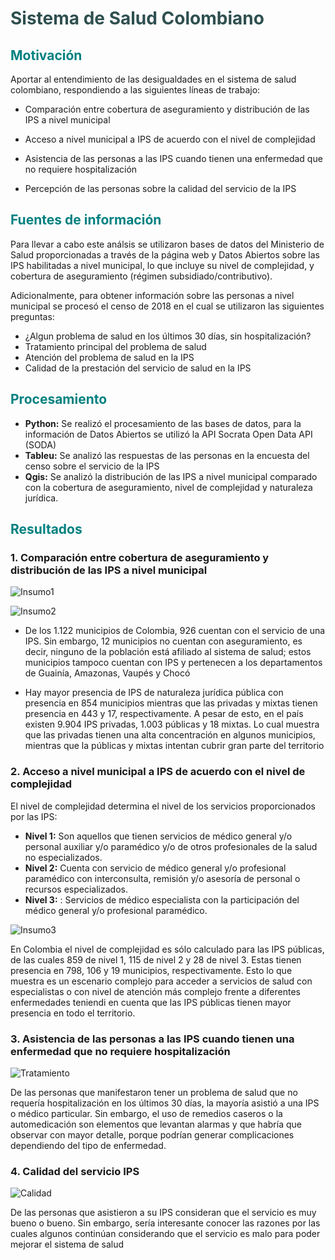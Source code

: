 # <font color='darkslategrey'>Sistema de Salud Colombiano</font>

## <font color='teal'>Motivación</font>

Aportar al entendimiento de las desigualdades en el sistema de salud colombiano, respondiendo a las siguientes líneas de trabajo:

- Comparación entre cobertura de aseguramiento y distribución de las IPS a nivel municipal

- Acceso a nivel municipal a IPS de acuerdo con el nivel de complejidad

- Asistencia de las personas a las IPS cuando tienen una enfermedad que no requiere hospitalización 

- Percepción de las personas sobre la calidad del servicio de la IPS

## <font color='teal'>Fuentes de información</font> 

Para llevar a cabo este análsis se utilizaron bases de datos del Ministerio de Salud proporcionadas a través de la página web y Datos Abiertos sobre las IPS habilitadas a nivel municipal, lo que incluye su nivel de complejidad, y cobertura de aseguramiento (régimen subsidiado/contributivo). 

Adicionalmente, para obtener información sobre las personas a nivel municipal se procesó el censo de 2018 en el cual se utilizaron las siguientes preguntas: 

- ¿Algun problema de salud en los últimos 30 días, sin hospitalización?
- Tratamiento principal del problema de salud
- Atención del problema de salud en la IPS
- Calidad de la prestación del servicio de salud en la IPS

## <font color='teal'>Procesamiento</font>

- **Python:** Se realizó el procesamiento de las bases de datos, para la información de Datos Abiertos se utilizó la API Socrata Open Data API (SODA)
- **Tableu:** Se analizó las respuestas de las personas en la encuesta del censo sobre el servicio de la IPS
- **Qgis:** Se analizó la distribución de las IPS a nivel municipal comparado con la cobertura de aseguramiento, nivel de complejidad y naturaleza jurídica. 

## <font color='teal'>Resultados</font>


### 1. Comparación entre cobertura de aseguramiento y distribución de las IPS a nivel municipal

![Insumo1](https://user-images.githubusercontent.com/92476723/142965399-8d7bcd84-e962-4de3-bbb7-f7fc5def6e2d.png)

![Insumo2](https://user-images.githubusercontent.com/92476723/142965425-272bca1b-9ccb-47ce-8c77-10629d876786.png)

- De los 1.122 municipios de Colombia, 926 cuentan con el servicio de una IPS. Sin embargo, 12 municipios no cuentan con aseguramiento, es decir, ninguno de la población está afiliado al sistema de salud; estos municipios tampoco cuentan con IPS y pertenecen a los departamentos de Guainía, Amazonas, Vaupés y Chocó

- Hay mayor presencia de IPS de naturaleza jurídica pública con presencia en 854 municipios mientras que las privadas y mixtas tienen presencia en 443 y 17, respectivamente. A pesar de esto, en el país existen 9.904 IPS privadas, 1.003 públicas y 18 mixtas. Lo cual muestra que las privadas tienen una alta concentración en algunos municipios, mientras que la públicas y mixtas intentan cubrir gran parte del territorio

###  2. Acceso a nivel municipal a IPS de acuerdo con el nivel de complejidad

El nivel de complejidad determina el nivel de los servicios proporcionados por las IPS:
- **Nivel 1:** Son aquellos que tienen servicios de médico general y/o personal auxiliar y/o paramédico y/o de otros profesionales de la salud no especializados. 
- **Nivel 2:** Cuenta con servicio de médico general y/o profesional paramédico con interconsulta, remisión y/o asesoría de personal o recursos especializados.
- **Nivel 3:** : Servicios de médico especialista con la participación del médico general y/o profesional paramédico. 

![Insumo3](https://user-images.githubusercontent.com/92476723/142965435-74bb29d3-55d0-4695-9b6b-557b59458da2.png)

En Colombia el nivel de complejidad es sólo calculado para las IPS públicas, de las cuales 859 de nivel 1, 115 de nivel 2 y 28 de nivel 3. Estas tienen presencia en 798, 106 y 19 municipios, respectivamente. Esto lo que muestra es un escenario complejo para acceder a servicios de salud con especialistas o con nivel de atención más complejo frente a diferentes enfermedades teniendi en cuenta que las IPS públicas tienen mayor presencia en todo el territorio. 

###  3. Asistencia de las personas a las IPS cuando tienen una enfermedad que no requiere hospitalización 



![Tratamiento](https://user-images.githubusercontent.com/92476723/142965647-f116be04-919d-45a1-8a49-eb8745f9822e.png)

De las personas que manifestaron tener un problema de salud que no requería hospitalización en los últimos 30 días, la mayoría asistió a una IPS o médico particular. Sin embargo, el uso de remedios caseros o la automedicación son elementos que levantan alarmas y que habría que observar con mayor detalle, porque podrían generar complicaciones dependiendo del tipo de enfermedad.

###  4. Calidad del servicio IPS


![Calidad](https://user-images.githubusercontent.com/92476723/142965659-b91ef77c-009a-40f7-9aa9-835267abb9d8.png)

De las personas que asistieron a su IPS consideran que el servicio es muy bueno o bueno. Sin embargo, sería interesante conocer las razones por las cuales algunos continúan considerando que el servicio es malo para poder mejorar el sistema de salud


```python

```
